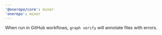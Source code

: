 ```yaml
---
'@onerepo/core': minor
'onerepo': minor
---
```


When run in GitHub workflows, `graph verify` will annotate files with errors.
